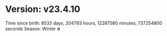 # Version: v23.4.10
Time since birth: 8533 days, 204793 hours, 12287580 minutes, 737254800 seconds
Season: Winter ❄️
